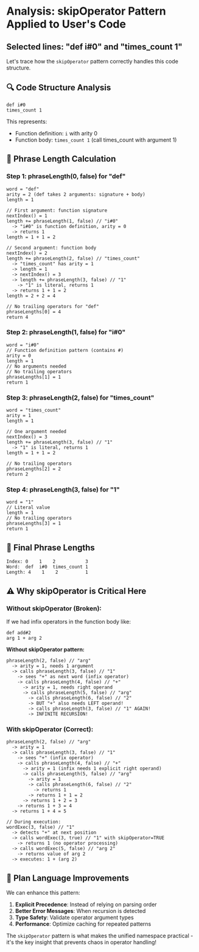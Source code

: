 # Analysis: skipOperator Pattern Applied to User's Code

## Selected lines: "def i#0" and "times_count 1"

Let's trace how the `skipOperator` pattern correctly handles this code structure.

## 🔍 Code Structure Analysis

```plan
def i#0
times_count 1
```

This represents:

- Function definition: `i` with arity 0
- Function body: `times_count 1` (call times_count with argument 1)

## 📏 Phrase Length Calculation

### Step 1: phraseLength(0, false) for "def"

```
word = "def"
arity = 2 (def takes 2 arguments: signature + body)
length = 1

// First argument: function signature
nextIndex() = 1
length += phraseLength(1, false) // "i#0"
  -> "i#0" is function definition, arity = 0
  -> returns 1
length = 1 + 1 = 2

// Second argument: function body
nextIndex() = 2
length += phraseLength(2, false) // "times_count"
  -> "times_count" has arity = 1
  -> length = 1
  -> nextIndex() = 3
  -> length += phraseLength(3, false) // "1"
    -> "1" is literal, returns 1
  -> returns 1 + 1 = 2
length = 2 + 2 = 4

// No trailing operators for "def"
phraseLengths[0] = 4
return 4
```

### Step 2: phraseLength(1, false) for "i#0"

```
word = "i#0"
// Function definition pattern (contains #)
arity = 0
length = 1
// No arguments needed
// No trailing operators
phraseLengths[1] = 1
return 1
```

### Step 3: phraseLength(2, false) for "times_count"

```
word = "times_count"
arity = 1
length = 1

// One argument needed
nextIndex() = 3
length += phraseLength(3, false) // "1"
  -> "1" is literal, returns 1
length = 1 + 1 = 2

// No trailing operators
phraseLengths[2] = 2
return 2
```

### Step 4: phraseLength(3, false) for "1"

```
word = "1"
// Literal value
length = 1
// No trailing operators
phraseLengths[3] = 1
return 1
```

## 🎯 Final Phrase Lengths

```
Index: 0    1    2           3
Word:  def  i#0  times_count 1
Length: 4    1    2          1
```

## ⚠️ Why skipOperator is Critical Here

### Without skipOperator (Broken):

If we had infix operators in the function body like:

```plan
def add#2
arg 1 + arg 2
```

**Without skipOperator pattern:**

```
phraseLength(2, false) // "arg"
  -> arity = 1, needs 1 argument
  -> calls phraseLength(3, false) // "1"
    -> sees "+" as next word (infix operator)
    -> calls phraseLength(4, false) // "+"
      -> arity = 1, needs right operand
      -> calls phraseLength(5, false) // "arg"
        -> calls phraseLength(6, false) // "2"
        -> BUT "+" also needs LEFT operand!
        -> calls phraseLength(3, false) // "1" AGAIN!
        -> INFINITE RECURSION!
```

### With skipOperator (Correct):

```
phraseLength(2, false) // "arg"
  -> arity = 1
  -> calls phraseLength(3, false) // "1"
    -> sees "+" (infix operator)
    -> calls phraseLength(4, false) // "+"
      -> arity = 1 (infix needs 1 explicit right operand)
      -> calls phraseLength(5, false) // "arg"
        -> arity = 1
        -> calls phraseLength(6, false) // "2"
          -> returns 1
        -> returns 1 + 1 = 2
      -> returns 1 + 2 = 3
    -> returns 1 + 3 = 4
  -> returns 1 + 4 = 5

// During execution:
wordExec(3, false) // "1"
  -> detects "+" at next position
  -> calls wordExec(3, true) // "1" with skipOperator=TRUE
    -> returns 1 (no operator processing)
  -> calls wordExec(5, false) // "arg 2"
    -> returns value of arg 2
  -> executes: 1 + (arg 2)
```

## 🚀 Plan Language Improvements

We can enhance this pattern:

1. **Explicit Precedence**: Instead of relying on parsing order
2. **Better Error Messages**: When recursion is detected
3. **Type Safety**: Validate operator argument types
4. **Performance**: Optimize caching for repeated patterns

The `skipOperator` pattern is what makes the unified namespace practical - it's the key insight that prevents chaos in operator handling!
